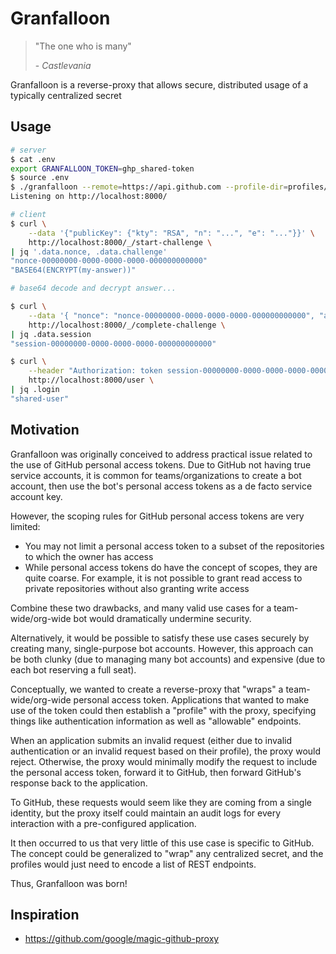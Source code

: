 # Granfalloon

> "The one who is many"
>
> \- _Castlevania_

Granfalloon is a reverse-proxy that allows secure, distributed usage of a
typically centralized secret

## Usage

```sh
# server
$ cat .env
export GRANFALLOON_TOKEN=ghp_shared-token
$ source .env
$ ./granfalloon --remote=https://api.github.com --profile-dir=profiles/
Listening on http://localhost:8000/
```

```sh
# client
$ curl \
    --data '{"publicKey": {"kty": "RSA", "n": "...", "e": "..."}}' \
    http://localhost:8000/_/start-challenge \
| jq '.data.nonce, .data.challenge'
"nonce-00000000-0000-0000-0000-000000000000"
"BASE64(ENCRYPT(my-answer))"

# base64 decode and decrypt answer...

$ curl \
    --data '{ "nonce": "nonce-00000000-0000-0000-0000-000000000000", "answer": "my-answer" }' \
    http://localhost:8000/_/complete-challenge \
| jq .data.session
"session-00000000-0000-0000-0000-000000000000"

$ curl \
    --header "Authorization: token session-00000000-0000-0000-0000-000000000000" \
    http://localhost:8000/user \
| jq .login
"shared-user"
```

## Motivation

Granfalloon was originally conceived to address practical issue related to the
use of GitHub personal access tokens. Due to GitHub not having true service
accounts, it is common for teams/organizations to create a bot account, then
use the bot's personal access tokens as a de facto service account key.

However, the scoping rules for GitHub personal access tokens are very limited:

- You may not limit a personal access token to a subset of the repositories to
  which the owner has access
- While personal access tokens do have the concept of scopes, they are quite
  coarse. For example, it is not possible to grant read access to private
  repositories without also granting write access

Combine these two drawbacks, and many valid use cases for a team-wide/org-wide
bot would dramatically undermine security.

Alternatively, it would be possible to satisfy these use cases securely by
creating many, single-purpose bot accounts. However, this approach can be both
clunky (due to managing many bot accounts) and expensive (due to each bot
reserving a full seat).

Conceptually, we wanted to create a reverse-proxy that "wraps" a
team-wide/org-wide personal access token. Applications that wanted to make use
of the token could then establish a "profile" with the proxy, specifying things
like authentication information as well as "allowable" endpoints.

When an application submits an invalid request (either due to invalid
authentication or an invalid request based on their profile), the proxy would
reject. Otherwise, the proxy would minimally modify the request to include the
personal access token, forward it to GitHub, then forward GitHub's response
back to the application.

To GitHub, these requests would seem like they are coming from a single
identity, but the proxy itself could maintain an audit logs for every
interaction with a pre-configured application.

It then occurred to us that very little of this use case is specific to GitHub.
The concept could be generalized to "wrap" any centralized secret, and the
profiles would just need to encode a list of REST endpoints.

Thus, Granfalloon was born!

## Inspiration

- https://github.com/google/magic-github-proxy
